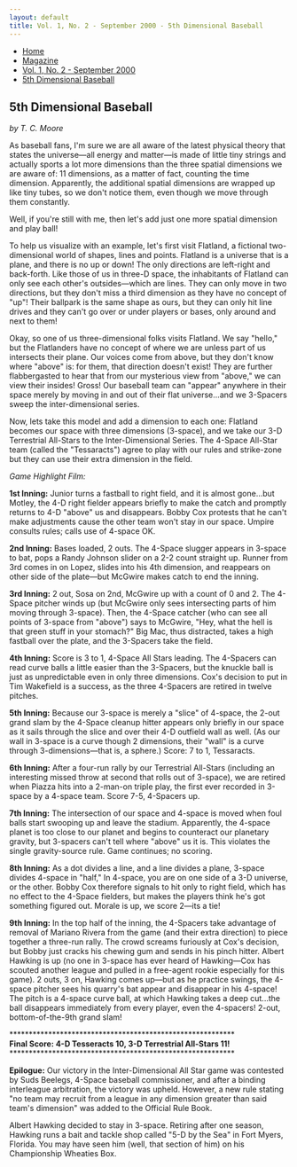 ```yaml
---
layout: default
title: Vol. 1, No. 2 - September 2000 - 5th Dimensional Baseball
---
```

<nav class="breadcrumb" aria-label="breadcrumbs">
  <ul>
    <li><a href="{{ site.url }}{{ site.baseurl }}/index.html">Home</a></li>
    <li><a href="../magazine-home.html">Magazine</a></li>
    <li><a href="bi_vol_1_no_2_home.html">Vol. 1, No. 2 - September 2000</a></li>
    <li class="is-active"><a href="#" aria-current="page">5th Dimensional Baseball</a></li>
  </ul>
</nav>

<section class="storycontent">
  <h1>5th Dimensional Baseball</h1>
  <p><em>by T. C. Moore</em></p>

<p>
  As baseball fans, I'm sure we are all aware of the latest physical theory that states the universe&mdash;all energy and matter&mdash;is made of little tiny strings and actually sports a lot more dimensions than the three spatial dimensions we are aware of:  11 dimensions, as a matter of fact, counting the time dimension. Apparently, the additional spatial dimensions are wrapped up like tiny tubes, so we don't notice them, even though we move through them constantly.
</p>

<p>
  Well, if you're still with me, then let's add just one more spatial dimension and play ball!
</p>

<p>
  To help us visualize with an example, let's first visit Flatland, a fictional two-dimensional world of shapes, lines and points. Flatland is a universe that is a plane, and there is no up or down! The only directions are left-right and back-forth. Like those of us in three-D space, the inhabitants of Flatland can only see each other's outsides&mdash;which are lines. They can only move in two directions, but they don't miss a third dimension as they have no concept of "up"! Their ballpark is the same shape as ours, but they can only hit line drives and they can't go over or under players or bases, only around and next to them!
</p>

<p>
  Okay, so one of us three-dimensional folks visits Flatland. We say "hello," but the Flatlanders have no concept of where we are unless part of us intersects their plane. Our voices come from above, but they don't know where "above" is: for them, that direction doesn't exist! They are further flabbergasted to hear that from our mysterious view from "above," we can view their insides! Gross! Our baseball team can "appear" anywhere in their space merely by moving in and out of their flat universe...and we 3-Spacers sweep the inter-dimensional series.
</p>

<p>
  Now, lets take this model and add a dimension to each one: Flatland becomes our space with three dimensions (3-space), and we take our 3-D Terrestrial All-Stars to the Inter-Dimensional Series. The 4-Space All-Star team (called the "Tessaracts") agree to play with our rules and strike-zone but they can use their extra dimension in the field.
</p>

<p>
  <em>Game Highlight Film:</em>
</p>

<p>
  <strong>1st Inning:</strong> Junior turns a fastball to right field, and it is almost gone...but Motley, the 4-D right fielder appears briefly to make the catch and promptly returns to 4-D "above" us and disappears. Bobby Cox protests that he can't make adjustments cause the other team won't stay in our space.  Umpire consults rules; calls use of 4-space OK.
</p>

<p>
  <strong>2nd Inning:</strong> Bases loaded, 2 outs.  The 4-Space slugger appears in 3-space to bat, pops a Randy Johnson slider on a 2-2 count straight up. Runner from 3rd comes in on Lopez, slides into his 4th dimension, and reappears on other side of the plate&mdash;but McGwire makes catch to end the inning.
</p>

<p>
  <strong>3rd Inning:</strong> 2 out, Sosa on 2nd, McGwire up with a count of 0 and 2.  The 4-Space pitcher winds up (but McGwire only sees intersecting parts of him moving through 3-space).  Then, the 4-Space catcher (who can see all points of 3-space from "above") says to McGwire, "Hey, what the hell is that green stuff in your stomach?"  Big Mac, thus distracted, takes a high fastball over the plate, and the 3-Spacers take the field.
</p>

<p>
  <strong>4th Inning:</strong> Score is 3 to 1, 4-Space All Stars leading.  The 4-Spacers can read curve balls a little easier than the 3-Spacers, but the knuckle ball is just as unpredictable even in only three dimensions.  Cox's decision to put in Tim Wakefield is a success, as the three 4-Spacers are retired in twelve pitches.
</p>

<p>
  <strong>5th Inning:</strong> Because our 3-space is merely a "slice" of 4-space, the 2-out grand slam by the 4-Space cleanup hitter appears only briefly in our space as it sails through the slice and over their 4-D outfield wall as well. (As our wall in 3-space is a curve though 2 dimensions, their "wall" is a curve through 3-dimensions&mdash;that is, a sphere.)  Score: 7 to 1, Tessaracts.
</p>

<p>
  <strong>6th Inning:</strong> After a four-run rally by our Terrestrial All-Stars (including an interesting missed throw at second that rolls out of 3-space), we are retired when Piazza hits into a 2-man-on triple play, the first ever recorded in 3-space by a 4-space team.  Score 7-5, 4-Spacers up.
</p>

<p>
  <strong>7th Inning:</strong> The intersection of our space and 4-space is moved when foul balls start swooping up and leave the stadium. Apparently, the 4-space planet is too close to our planet and begins to counteract our planetary gravity, but 3-spacers can't tell where "above" us it is. This violates the single gravity-source rule. Game continues; no scoring.
</p>

<p>
  <strong>8th Inning:</strong> As a dot divides a line, and a line divides a plane, 3-space divides 4-space in "half," In 4-space, you are on one side of a 3-D universe, or the other. Bobby Cox therefore signals to hit only to right field, which has no effect to the 4-Space fielders, but makes the players think he's got something figured out. Morale is up, we score 2&mdash;its a tie!
</p>

<p>
  <strong>9th Inning:</strong> In the top half of the inning, the 4-Spacers take advantage of removal of Mariano Rivera from the game (and their extra direction) to piece together a three-run rally. The crowd screams furiously at Cox's decision, but Bobby just cracks his chewing gum and sends in his pinch hitter. Albert Hawking is up (no one in 3-space has ever heard of Hawking&mdash;Cox has scouted another league and pulled in a free-agent rookie especially for this game). 2 outs, 3 on, Hawking comes up&mdash;but as he practice swings, the 4-space pitcher sees his quarry's bat appear and disappear in his 4-space! The pitch is a 4-space curve ball, at which Hawking takes a deep cut...the ball disappears immediately from every player, even the 4-spacers! 2-out, bottom-of-the-9th grand slam!
</p>

<p>
  **********************************************************<br />
  <strong>Final Score: 4-D Tesseracts 10,  3-D Terrestrial All-Stars 11!</strong><br />
  **********************************************************<br />
</p>

<p>
  <strong>Epilogue:</strong>  Our victory in the Inter-Dimensional All Star game was contested by Suds Beelegs, 4-Space baseball commissioner, and after a binding interleague arbitration, the victory was upheld.  However, a new rule stating "no team may recruit from a league in any dimension greater than said team's dimension" was added to the Official Rule Book.
</p>

<p>
  Albert Hawking decided to stay in 3-space.  Retiring after one season, Hawking runs a bait and tackle shop called "5-D by the Sea" in Fort Myers, Florida. You may have seen him (well, that section of him) on his Championship Wheaties Box.
</p>

</section>
